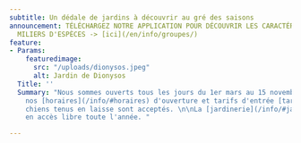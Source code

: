 ```yaml
---
subtitle: Un dédale de jardins à découvrir au gré des saisons
announcement: TÉLÉCHARGEZ NOTRE APPLICATION POUR DÉCOUVRIR LES CARACTÉRISTQIUES DE
  MILIERS D'ESPÈCES -> [ici](/en/info/groupes/)
feature:
- Params:
    featuredimage:
      src: "/uploads/dionysos.jpeg"
      alt: Jardin de Dionysos
  Title: ''
  Summary: "Nous sommes ouverts tous les jours du 1er mars au 15 novembre.\n\nVoir
    nos [horaires](/info/#horaires) d'ouverture et tarifs d'entrée [tarifs](/info/#tarifs).\n\nLes
    chiens tenus en laisse sont acceptés. \n\nLa [jardinerie](/info/#jardinerie) est
    en accès libre toute l'année. "

---
```

